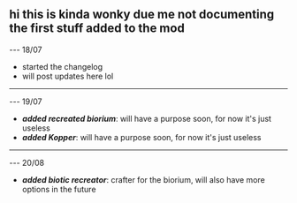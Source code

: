 hi this is kinda wonky due me not documenting the first stuff added to the mod
---
--- 18/07
- started the changelog
- will post updates here lol
---
--- 19/07
- ***added recreated biorium***: will have a purpose soon, for now it's just useless
- ***added Kopper***: will have a purpose soon, for now it's just useless
---
--- 20/08
- ***added biotic recreator***: crafter for the biorium, will also have more options in the future
